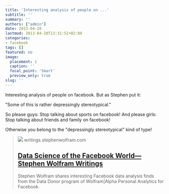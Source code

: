 ```yaml
---
title: 'Interesting analysis of people on ...'
subtitle: ''
summary: ''
authors: ["admin"]
date: 2013-04-28
lastmod: 2013-04-28T13:31:52+02:00
categories:
- facebook
tags: []
featured: no
image:
  placement: 1
  caption: ''
  focal_point: 'Smart'
  preview_only: true
slug: ''
---
```

Interesting analysis of people on facebook. But as Stephen put it:

"Some of this is rather depressingly stereotypical."

So please guys: Stop talking about sports on facebook!
And please girls: Stop talking about friends and family on facebook!

Otherwise you belong to the "depressingly stereotypical" kind of type!
> [![](https://content.wolfram.com/sites/43/2013/04/network-grid1.png)](http://blog.stephenwolfram.com/2013/04/data-science-of-the-facebook-world/)
> writings.stephenwolfram.com
> ## [Data Science of the Facebook World—Stephen Wolfram Writings](http://blog.stephenwolfram.com/2013/04/data-science-of-the-facebook-world/)
>
>Stephen Wolfram shares interesting Facebook data analysis finds from the Data Donor program of Wolfram|Alpha Personal Analytics for Facebook.

